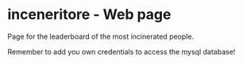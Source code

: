 # inceneritore - Web page
Page for the leaderboard of the most incinerated people.

Remember to add you own credentials to access the mysql database!